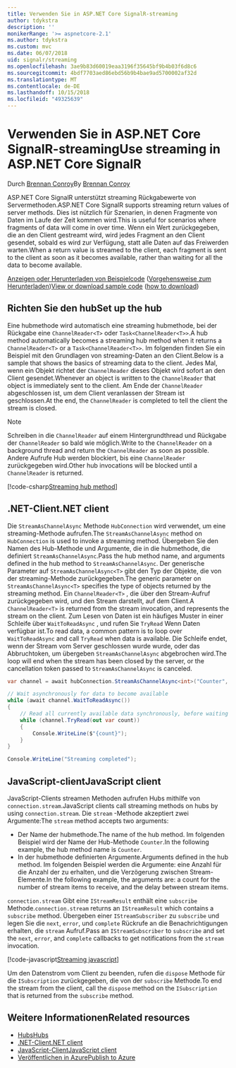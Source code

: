```yaml
---
title: Verwenden Sie in ASP.NET Core SignalR-streaming
author: tdykstra
description: ''
monikerRange: '>= aspnetcore-2.1'
ms.author: tdykstra
ms.custom: mvc
ms.date: 06/07/2018
uid: signalr/streaming
ms.openlocfilehash: 3ae9b83d60019eaa3196f35645bf9b4b03f6d8c6
ms.sourcegitcommit: 4bdf7703aed86ebd56b9b4bae9ad5700002af32d
ms.translationtype: MT
ms.contentlocale: de-DE
ms.lasthandoff: 10/15/2018
ms.locfileid: "49325639"
---
```

# <a name="use-streaming-in-aspnet-core-signalr"></a><span data-ttu-id="185cc-102">Verwenden Sie in ASP.NET Core SignalR-streaming</span><span class="sxs-lookup"><span data-stu-id="185cc-102">Use streaming in ASP.NET Core SignalR</span></span>

<span data-ttu-id="185cc-103">Durch [Brennan Conroy](https://github.com/BrennanConroy)</span><span class="sxs-lookup"><span data-stu-id="185cc-103">By [Brennan Conroy](https://github.com/BrennanConroy)</span></span>

<span data-ttu-id="185cc-104">ASP.NET Core SignalR unterstützt streaming Rückgabewerte von Servermethoden.</span><span class="sxs-lookup"><span data-stu-id="185cc-104">ASP.NET Core SignalR supports streaming return values of server methods.</span></span> <span data-ttu-id="185cc-105">Dies ist nützlich für Szenarien, in denen Fragmente von Daten im Laufe der Zeit kommen wird.</span><span class="sxs-lookup"><span data-stu-id="185cc-105">This is useful for scenarios where fragments of data will come in over time.</span></span> <span data-ttu-id="185cc-106">Wenn ein Wert zurückgegeben, die an den Client gestreamt wird, wird jedes Fragment an den Client gesendet, sobald es wird zur Verfügung, statt alle Daten auf das Freiwerden warten.</span><span class="sxs-lookup"><span data-stu-id="185cc-106">When a return value is streamed to the client, each fragment is sent to the client as soon as it becomes available, rather than waiting for all the data to become available.</span></span>

<span data-ttu-id="185cc-107">[Anzeigen oder Herunterladen von Beispielcode](https://github.com/aspnet/Docs/tree/live/aspnetcore/signalr/streaming/sample) ([Vorgehensweise zum Herunterladen](xref:tutorials/index#how-to-download-a-sample))</span><span class="sxs-lookup"><span data-stu-id="185cc-107">[View or download sample code](https://github.com/aspnet/Docs/tree/live/aspnetcore/signalr/streaming/sample) ([how to download](xref:tutorials/index#how-to-download-a-sample))</span></span>

## <a name="set-up-the-hub"></a><span data-ttu-id="185cc-108">Richten Sie den hub</span><span class="sxs-lookup"><span data-stu-id="185cc-108">Set up the hub</span></span>

<span data-ttu-id="185cc-109">Eine hubmethode wird automatisch eine streaming hubmethode, bei der Rückgabe eine `ChannelReader<T>` oder `Task<ChannelReader<T>>`.</span><span class="sxs-lookup"><span data-stu-id="185cc-109">A hub method automatically becomes a streaming hub method when it returns a `ChannelReader<T>` or a `Task<ChannelReader<T>>`.</span></span> <span data-ttu-id="185cc-110">Im folgenden finden Sie ein Beispiel mit den Grundlagen von streaming-Daten an den Client.</span><span class="sxs-lookup"><span data-stu-id="185cc-110">Below is a sample that shows the basics of streaming data to the client.</span></span> <span data-ttu-id="185cc-111">Jedes Mal, wenn ein Objekt richtet der `ChannelReader` dieses Objekt wird sofort an den Client gesendet.</span><span class="sxs-lookup"><span data-stu-id="185cc-111">Whenever an object is written to the `ChannelReader` that object is immediately sent to the client.</span></span> <span data-ttu-id="185cc-112">Am Ende der `ChannelReader` abgeschlossen ist, um dem Client veranlassen der Stream ist geschlossen.</span><span class="sxs-lookup"><span data-stu-id="185cc-112">At the end, the `ChannelReader` is completed to tell the client the stream is closed.</span></span>

> [!NOTE]
> <span data-ttu-id="185cc-113">Schreiben in die `ChannelReader` auf einem Hintergrundthread und Rückgabe der `ChannelReader` so bald wie möglich.</span><span class="sxs-lookup"><span data-stu-id="185cc-113">Write to the `ChannelReader` on a background thread and return the `ChannelReader` as soon as possible.</span></span> <span data-ttu-id="185cc-114">Andere Aufrufe Hub werden blockiert, bis eine `ChannelReader` zurückgegeben wird.</span><span class="sxs-lookup"><span data-stu-id="185cc-114">Other hub invocations will be blocked until a `ChannelReader` is returned.</span></span>

[!code-csharp[Streaming hub method](streaming/sample/Hubs/StreamHub.cs?range=10-34)]

## <a name="net-client"></a><span data-ttu-id="185cc-115">.NET-Client</span><span class="sxs-lookup"><span data-stu-id="185cc-115">.NET client</span></span>

<span data-ttu-id="185cc-116">Die `StreamAsChannelAsync` Methode `HubConnection` wird verwendet, um eine streaming-Methode aufrufen.</span><span class="sxs-lookup"><span data-stu-id="185cc-116">The `StreamAsChannelAsync` method on `HubConnection` is used to invoke a streaming method.</span></span> <span data-ttu-id="185cc-117">Übergeben Sie den Namen des Hub-Methode und Argumente, die in die hubmethode, die definiert `StreamAsChannelAsync`.</span><span class="sxs-lookup"><span data-stu-id="185cc-117">Pass the hub method name, and arguments defined in the hub method to `StreamAsChannelAsync`.</span></span> <span data-ttu-id="185cc-118">Der generische Parameter auf `StreamAsChannelAsync<T>` gibt den Typ der Objekte, die von der streaming-Methode zurückgegeben.</span><span class="sxs-lookup"><span data-stu-id="185cc-118">The generic parameter on `StreamAsChannelAsync<T>` specifies the type of objects returned by the streaming method.</span></span> <span data-ttu-id="185cc-119">Ein `ChannelReader<T>` , die über den Stream-Aufruf zurückgegeben wird, und den Stream darstellt, auf dem Client.</span><span class="sxs-lookup"><span data-stu-id="185cc-119">A `ChannelReader<T>` is returned from the stream invocation, and represents the stream on the client.</span></span> <span data-ttu-id="185cc-120">Zum Lesen von Daten ist ein häufiges Muster in einer Schleife über `WaitToReadAsync` , und rufen Sie `TryRead` Wenn Daten verfügbar ist.</span><span class="sxs-lookup"><span data-stu-id="185cc-120">To read data, a common pattern is to loop over `WaitToReadAsync` and call `TryRead` when data is available.</span></span> <span data-ttu-id="185cc-121">Die Schleife endet, wenn der Stream vom Server geschlossen wurde wurde, oder das Abbruchtoken, um übergeben `StreamAsChannelAsync` abgebrochen wird.</span><span class="sxs-lookup"><span data-stu-id="185cc-121">The loop will end when the stream has been closed by the server, or the cancellation token passed to `StreamAsChannelAsync` is canceled.</span></span>

```csharp
var channel = await hubConnection.StreamAsChannelAsync<int>("Counter", 10, 500, CancellationToken.None);

// Wait asynchronously for data to become available
while (await channel.WaitToReadAsync())
{
    // Read all currently available data synchronously, before waiting for more data
    while (channel.TryRead(out var count))
    {
        Console.WriteLine($"{count}");
    }
}

Console.WriteLine("Streaming completed");
```

## <a name="javascript-client"></a><span data-ttu-id="185cc-122">JavaScript-client</span><span class="sxs-lookup"><span data-stu-id="185cc-122">JavaScript client</span></span>

<span data-ttu-id="185cc-123">JavaScript-Clients streamen Methoden aufrufen Hubs mithilfe von `connection.stream`.</span><span class="sxs-lookup"><span data-stu-id="185cc-123">JavaScript clients call streaming methods on hubs by using `connection.stream`.</span></span> <span data-ttu-id="185cc-124">Die `stream` -Methode akzeptiert zwei Argumente:</span><span class="sxs-lookup"><span data-stu-id="185cc-124">The `stream` method accepts two arguments:</span></span>

* <span data-ttu-id="185cc-125">Der Name der hubmethode.</span><span class="sxs-lookup"><span data-stu-id="185cc-125">The name of the hub method.</span></span> <span data-ttu-id="185cc-126">Im folgenden Beispiel wird der Name der Hub-Methode `Counter`.</span><span class="sxs-lookup"><span data-stu-id="185cc-126">In the following example, the hub method name is `Counter`.</span></span>
* <span data-ttu-id="185cc-127">In der hubmethode definierten Argumente.</span><span class="sxs-lookup"><span data-stu-id="185cc-127">Arguments defined in the hub method.</span></span> <span data-ttu-id="185cc-128">Im folgenden Beispiel werden die Argumente: eine Anzahl für die Anzahl der zu erhalten, und die Verzögerung zwischen Stream-Elemente.</span><span class="sxs-lookup"><span data-stu-id="185cc-128">In the following example, the arguments are: a count for the number of stream items to receive, and the delay between stream items.</span></span>

<span data-ttu-id="185cc-129">`connection.stream` Gibt eine `IStreamResult` enthält eine `subscribe` Methode.</span><span class="sxs-lookup"><span data-stu-id="185cc-129">`connection.stream` returns an `IStreamResult` which contains a `subscribe` method.</span></span> <span data-ttu-id="185cc-130">Übergeben einer `IStreamSubscriber` zu `subscribe` und legen Sie die `next`, `error`, und `complete` Rückrufe an die Benachrichtigungen erhalten, die `stream` Aufruf.</span><span class="sxs-lookup"><span data-stu-id="185cc-130">Pass an `IStreamSubscriber` to `subscribe` and set the `next`, `error`, and `complete` callbacks to get notifications from the `stream` invocation.</span></span>

[!code-javascript[Streaming javascript](streaming/sample/wwwroot/js/stream.js?range=19-36)]

<span data-ttu-id="185cc-131">Um den Datenstrom vom Client zu beenden, rufen die `dispose` Methode für die `ISubscription` zurückgegeben, die von der `subscribe` Methode.</span><span class="sxs-lookup"><span data-stu-id="185cc-131">To end the stream from the client, call the `dispose` method on the `ISubscription` that is returned from the `subscribe` method.</span></span>

## <a name="related-resources"></a><span data-ttu-id="185cc-132">Weitere Informationen</span><span class="sxs-lookup"><span data-stu-id="185cc-132">Related resources</span></span>

* [<span data-ttu-id="185cc-133">Hubs</span><span class="sxs-lookup"><span data-stu-id="185cc-133">Hubs</span></span>](xref:signalr/hubs)
* [<span data-ttu-id="185cc-134">.NET-Client</span><span class="sxs-lookup"><span data-stu-id="185cc-134">.NET client</span></span>](xref:signalr/dotnet-client)
* [<span data-ttu-id="185cc-135">JavaScript-Client</span><span class="sxs-lookup"><span data-stu-id="185cc-135">JavaScript client</span></span>](xref:signalr/javascript-client)
* [<span data-ttu-id="185cc-136">Veröffentlichen in Azure</span><span class="sxs-lookup"><span data-stu-id="185cc-136">Publish to Azure</span></span>](xref:signalr/publish-to-azure-web-app)
